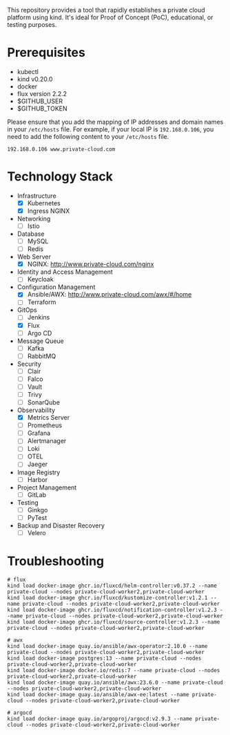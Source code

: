 This repository provides a tool that rapidly establishes a private cloud platform using kind. It's ideal for Proof of Concept (PoC), educational, or testing purposes.

# Prerequisites

- kubectl
- kind v0.20.0
- docker
- flux version 2.2.2
- $GITHUB_USER
- $GITHUB_TOKEN

Please ensure that you add the mapping of IP addresses and domain names in your `/etc/hosts` file. For example, if your local IP is `192.168.0.106`, you need to add the following content to your `/etc/hosts` file.

```
192.168.0.106 www.private-cloud.com
```

# Technology Stack

- Infrastructure
    - [x] Kubernetes
    - [x] Ingress NGINX
- Networking
    - [ ] Istio
- Database
    - [ ] MySQL
    - [ ] Redis
- Web Server
    - [x] NGINX: http://www.private-cloud.com/nginx
- Identity and Access Management
    - [ ] Keycloak
- Configuration Management
    - [x] Ansible/AWX: http://www.private-cloud.com/awx/#/home
    - [ ] Terraform
- GitOps
    - [ ] Jenkins
    - [x] Flux
    - [ ] Argo CD
- Message Queue
    - [ ] Kafka
    - [ ] RabbitMQ
- Security
    - [ ] Clair
    - [ ] Falco
    - [ ] Vault
    - [ ] Trivy
    - [ ] SonarQube
- Observability
    - [x] Metrics Server
    - [ ] Prometheus
    - [ ] Grafana
    - [ ] Alertmanager
    - [ ] Loki
    - [ ] OTEL
    - [ ] Jaeger
- Image Registry
    - [ ] Harbor
- Project Management
    - [ ] GitLab
- Testing
    - [ ] Ginkgo
    - [ ] PyTest
- Backup and Disaster Recovery
    - [ ] Velero

# Troubleshooting

```
# flux
kind load docker-image ghcr.io/fluxcd/helm-controller:v0.37.2 --name private-cloud --nodes private-cloud-worker2,private-cloud-worker
kind load docker-image ghcr.io/fluxcd/kustomize-controller:v1.2.1 --name private-cloud --nodes private-cloud-worker2,private-cloud-worker
kind load docker-image ghcr.io/fluxcd/notification-controller:v1.2.3 --name private-cloud --nodes private-cloud-worker2,private-cloud-worker
kind load docker-image ghcr.io/fluxcd/source-controller:v1.2.3 --name private-cloud --nodes private-cloud-worker2,private-cloud-worker

# awx
kind load docker-image quay.io/ansible/awx-operator:2.10.0 --name private-cloud --nodes private-cloud-worker2,private-cloud-worker
kind load docker-image postgres:13 --name private-cloud --nodes private-cloud-worker2,private-cloud-worker
kind load docker-image docker.io/redis:7 --name private-cloud --nodes private-cloud-worker2,private-cloud-worker
kind load docker-image quay.io/ansible/awx:23.6.0 --name private-cloud --nodes private-cloud-worker2,private-cloud-worker
kind load docker-image quay.io/ansible/awx-ee:latest --name private-cloud --nodes private-cloud-worker2,private-cloud-worker

# argocd
kind load docker-image quay.io/argoproj/argocd:v2.9.3 --name private-cloud --nodes private-cloud-worker2,private-cloud-worker
```
